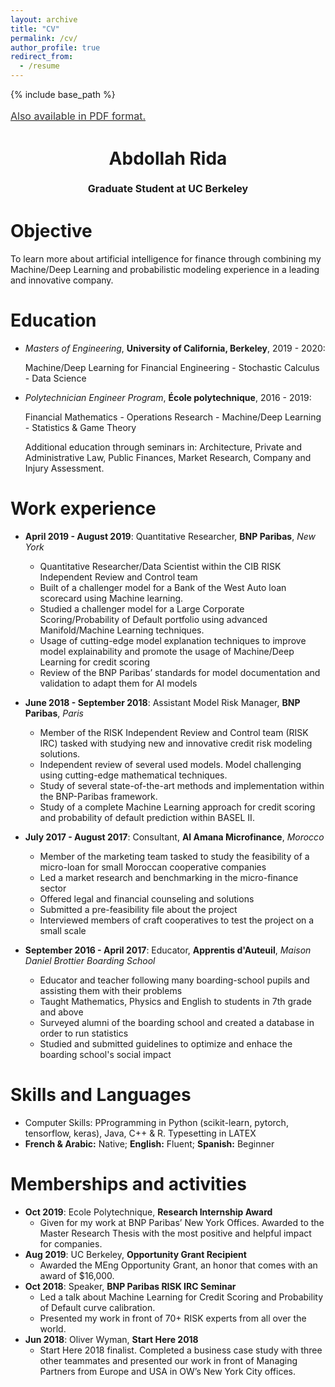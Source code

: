```yaml
---
layout: archive
title: "CV"
permalink: /cv/
author_profile: true
redirect_from:
  - /resume
---
```


{% include base_path %}

<a style="line-height: 1.5;" href="http://AbdollahRida.github.io/Abdollah Rida - Resume.pdf"><span style="color: #333333;"><span style="font-size: medium;">Also available in PDF format.</span></span></a>
<h1 class="western" align="center"><b>Abdollah Rida</b></h1>
<p style="line-height: 1.5;" align="center"><span style="font-size: medium;"><b>Graduate Student at UC Berkeley</b> </span></p>

Objective
======
To learn more about artificial intelligence for finance through combining my Machine/Deep Learning and probabilistic
modeling experience in a leading and innovative company.

Education
======
* *Masters of Engineering*, **University of California, Berkeley**, 2019 - 2020:

  Machine/Deep Learning for Financial Engineering - Stochastic Calculus - Data Science
  
* *Polytechnician Engineer Program*, **École polytechnique**, 2016 - 2019:

  Financial Mathematics - Operations Research - Machine/Deep Learning - Statistics & Game Theory
  
  Additional education through seminars in: Architecture, Private and Administrative Law, Public Finances, Market Research,                Company and Injury Assessment.

Work experience
======
* __April 2019 - August 2019__: Quantitative Researcher, **BNP Paribas**, *New York*
  * Quantitative Researcher/Data Scientist within the CIB RISK Independent Review and Control team
  * Built of a challenger model for a Bank of the West Auto loan scorecard using Machine learning.
  * Studied a challenger model for a Large Corporate Scoring/Probability of Default portfolio using advanced Manifold/Machine Learning techniques.
  * Usage of cutting-edge model explanation techniques to improve model explainability and promote the usage of Machine/Deep Learning for credit scoring
  * Review of the BNP Paribas’ standards for model documentation and validation to adapt them for AI models
  
* __June 2018 - September 2018__: Assistant Model Risk Manager, **BNP Paribas**, *Paris*
  * Member of the RISK Independent Review and Control team (RISK IRC) tasked with studying new and innovative credit risk modeling  solutions.
  * Independent review of several used models. Model challenging using cutting-edge mathematical techniques.
  * Study of several state-of-the-art methods and implementation within the BNP-Paribas framework.
  * Study of a complete Machine Learning approach for credit scoring and probability of default prediction within BASEL II.

* __July 2017 - August 2017__: Consultant, **Al Amana Microfinance**, *Morocco*
  * Member of the marketing team tasked to study the feasibility of a micro-loan for small Moroccan cooperative companies
  * Led a market research and benchmarking in the micro-finance sector
  * Offered legal and financial counseling and solutions
  * Submitted a pre-feasibility file about the project
  * Interviewed members of craft cooperatives to test the project on a small scale

* __September 2016 - April 2017__: Educator, **Apprentis d'Auteuil**, *Maison Daniel Brottier Boarding School*
  * Educator and teacher following many boarding-school pupils and assisting them with their problems
  * Taught Mathematics, Physics and English to students in 7th grade and above
  * Surveyed alumni of the boarding school and created a database in order to run statistics
  * Studied and submitted guidelines to optimize and enhace the boarding school's social impact
  
Skills and Languages
======
* Computer Skills: PProgramming in Python (scikit-learn, pytorch, tensorflow, keras), Java, C++ & R. Typesetting in LATEX
* __French & Arabic:__ Native; __English:__ Fluent; __Spanish:__ Beginner

Memberships and activities
======
* __Oct 2019__: Ecole Polytechnique, **Research Internship Award**
  * Given for my work at BNP Paribas’ New York Offices. Awarded to the Master Research Thesis with the most positive and helpful impact for companies.
* __Aug 2019__: UC Berkeley, **Opportunity Grant Recipient**
  * Awarded the MEng Opportunity Grant, an honor that comes with an award of $16,000.
* __Oct 2018__: Speaker, **BNP Paribas RISK IRC Seminar**
  * Led a talk about Machine Learning for Credit Scoring and Probability of Default curve calibration.
  * Presented my work in front of 70+ RISK experts from all over the world.
* __Jun 2018__: Oliver Wyman, **Start Here 2018**
  * Start Here 2018 finalist. Completed a business case study with three other teammates and presented our work in front of Managing Partners from Europe and USA in OW’s New York City offices.  


  
